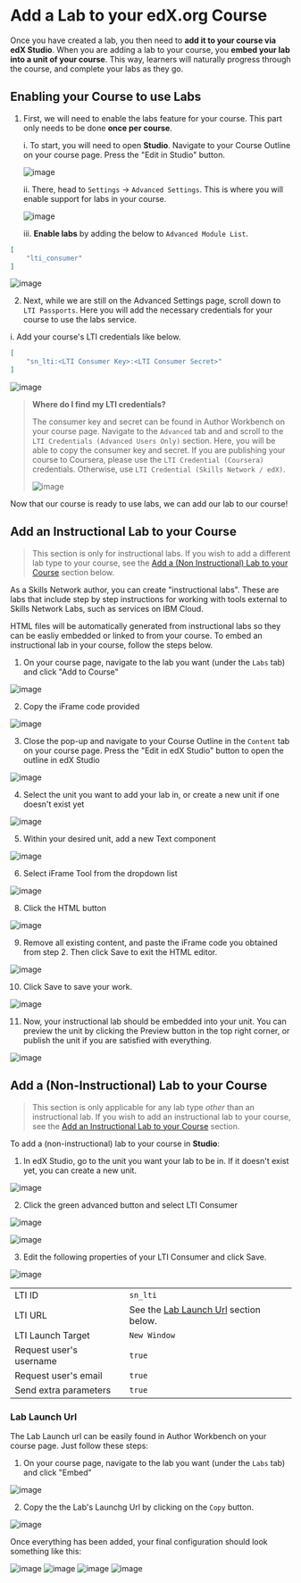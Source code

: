 # Add a Lab to your edX.org Course

Once you have created a lab, you then need to **add it to your course via edX Studio**. When you are adding a lab to your course, you **embed your lab into a unit of your course**. This way, learners will naturally progress through the course, and complete your labs as they go.

## Enabling your Course to use Labs

1. First, we will need to enable the labs feature for your course. This part only needs to be done **once per course**.

    i. To start, you will need to open **Studio**. Navigate to your Course Outline on your course page. Press the "Edit in Studio" button.

    ![image](/img/adding-labs-in-a-course/SN-AW-Course-Outline-edX.png)
    
    ii. There, head to `Settings` -> `Advanced Settings`. This is where you will enable support for labs in your course.
    
    ![image](/img/adding-labs-in-a-course/SN-edX-Studio-Advanced-Settings.png)

    iii. **Enable labs** by adding the below to `Advanced Module List`.

```json
[
    "lti_consumer"
]
```

![image](/img/adding-labs-in-a-course/SN-edX-Studio-advanced-module-list.png)

2. Next, while we are still on the Advanced Settings page, scroll down to `LTI Passports`. Here you will add the necessary credentials for your course to use the labs service.

  i. Add your course's LTI credentials like below.

```json
[
    "sn_lti:<LTI Consumer Key>:<LTI Consumer Secret>"
]
```

![image](/img/adding-labs-in-a-course/SN-edX-Studio-LTI-Passports.png)

> **Where do I find my LTI credentials?**
>
> The consumer key and secret can be found in Author Workbench on your course page. Navigate to the `Advanced` tab and and scroll to the `LTI Credentials (Advanced Users Only)` section. Here, you will be able to copy the consumer key and secret. If you are publishing your course to Coursera, please use the `LTI Credential (Coursera)` credentials. Otherwise, use `LTI Credential (Skills Network / edX)`.
>
> ![image](/img/adding-labs-in-a-course/SN-AW-LTI-Credentials.png)


Now that our course is ready to use labs, we can add our lab to our course!

## Add an Instructional Lab to your Course

> This section is only for instructional labs. If you wish to add a different lab type to your course, see the [Add a (Non Instructional) Lab to your Course](#add-a-non-instructional-lab-to-your-course) section below.

As a Skills Network author, you can create "instructional labs". These are labs that include step by step instructions for working with tools external to Skills Network Labs, such as services on IBM Cloud. 

HTML files will be automatically generated from instructional labs so they can be easliy embedded or linked to from your course. To embed an instructional lab in your course, follow the steps below.

1. On your course page, navigate to the lab you want (under the `Labs` tab) and click "Add to Course"

![image](/img/adding-labs-in-a-course/SN-AW-add-to-course.png)

2. Copy the iFrame code provided 

![image](/img/adding-labs-in-a-course/SN-AW-instructional-lab-modal-iframe-edX.png)

3. Close the pop-up and navigate to your Course Outline in the `Content` tab on your course page. Press the "Edit in edX Studio" button to open the outline in edX Studio

![image](/img/adding-labs-in-a-course/SN-AW-Course-Outline-edX.png)

4. Select the unit you want to add your lab in, or create a new unit if one doesn't exist yet

![image](/img/adding-labs-in-a-course/SN-edX-Studio-choose-unit.png)

5. Within your desired unit, add a new Text component

![image](/img/adding-labs-in-a-course/SN-edX-Studio-add-text-component.png)

6. Select iFrame Tool from the dropdown list

![image](/img/adding-labs-in-a-course/SN-edX-Studio-iFrame-Tool.png)

8. Click the HTML button

![image](/img/adding-labs-in-a-course/SN-edX-Studio-iFrame-HTML.png)

9. Remove all existing content, and paste the iFrame code you obtained from step 2. Then click Save to exit the HTML editor.

![image](/img/adding-labs-in-a-course/SN-edX-Studio-iFrame-HTML-edit.png)

10. Click Save to save your work.

![image](/img/adding-labs-in-a-course/SN-edX-Studio-iFrame-save.png)

11. Now, your instructional lab should be embedded into your unit. You can preview the unit by clicking the Preview button in the top right corner, or publish the unit if you are satisfied with everything.

![image](/img/adding-labs-in-a-course/SN-edX-Studio-preview-unit.png)


## Add a (Non-Instructional) Lab to your Course

> This section is only applicable for any lab type _other_ than an instructional lab. If you wish to add an instructional lab to your course, see the [Add an Instructional Lab to your Course](#add-an-instructional-lab-to-your-course) section.

To add a (non-instructional) lab to your course in **Studio**:

1. In edX Studio, go to the unit you want your lab to be in. If it doesn't exist yet, you can create a new unit.

![image](/img/adding-labs-in-a-course/SN-edX-Studio-choose-unit.png)


2. Click the green advanced button and select LTI Consumer

![image](/img/adding-labs-in-a-course/SN-edX-Studio-add-advanced-component.png)

![image](/img/adding-labs-in-a-course/SN-edX-Studio-LTI-Consumer.png)

3. Edit the following properties of your LTI Consumer and click Save.

![image](/img/adding-labs-in-a-course/SN-edX-Studio-edit-LTI-Consumer.png)

<table>
    <tr>
        <td> LTI ID </td> <td> <code>sn_lti</code> </td>
    </tr>
     <tr>
        <td> LTI URL </td> <td> See the <a href="#lab-launch-url">Lab Launch Url</a> section below.  </td>
    </tr>
    <tr>
        <td> LTI Launch Target </td> <td> <code>New Window</code> </td>
    </tr>
    <tr>
        <td> Request user's username </td> <td> <code>true</code> </td>
    </tr>
    <tr>
        <td> Request user's email </td> <td> <code>true</code> </td>
    </tr>
    <tr>
        <td> Send extra parameters </td> <td> <code>true</code> </td>
    </tr>
</table>

### Lab Launch Url

The Lab Launch url can be easily found in Author Workbench on your course page. Just follow these steps:
1. On your course page, navigate to the lab you want (under the `Labs` tab) and click "Embed"

![image](/img/adding-labs-in-a-course/SN-AW-course-embed-lab-button.png)

2. Copy the the Lab's Launchg Url by clicking on the `Copy` button.

![image](/img/adding-labs-in-a-course/SN-AW-edx-lab-modal-lab-launch-url.png)

Once everything has been added, your final configuration should look something like this:

![image](/img/adding-labs-in-a-course/SN-AW-edx-lti-consumer-params-1.png)
![image](/img/adding-labs-in-a-course/SN-AW-edx-lti-consumer-params-2.png)
![image](/img/adding-labs-in-a-course/SN-AW-edx-lti-consumer-params-3.png)
![image](/img/adding-labs-in-a-course/SN-AW-edx-lti-consumer-params-4.png)